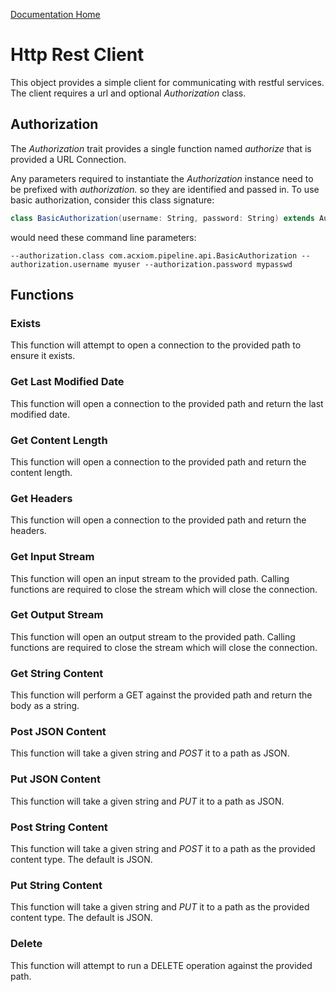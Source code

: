 [Documentation Home](readme.md)

# Http Rest Client
This object provides a simple client for communicating with restful services. The client requires a url and optional 
_Authorization_ class.

## Authorization
The _Authorization_ trait provides a single function named _authorize_ that is provided a URL Connection.

Any parameters required to instantiate the _Authorization_ instance need to be prefixed with _authorization._ so
they are identified and passed in. To use basic authorization, consider this class signature: 

```scala
class BasicAuthorization(username: String, password: String) extends Authorization
```
would need these command line parameters:
```
--authorization.class com.acxiom.pipeline.api.BasicAuthorization --authorization.username myuser --authorization.password mypasswd
```

## Functions

### Exists
This function will attempt to open a connection to the provided path to ensure it exists.

### Get Last Modified Date
This function will open a connection to the provided path and return the last modified date.

### Get Content Length
This function will open a connection to the provided path and return the content length.

### Get Headers
This function will open a connection to the provided path and return the headers.

### Get Input Stream
This function will open an input stream to the provided path. Calling functions are required to close the stream which
will close the connection.

### Get Output Stream
This function will open an output stream to the provided path. Calling functions are required to close the stream which
will close the connection.

### Get String Content
This function will perform a GET against the provided path and return the body as a string.

### Post JSON Content
This function will take a given string and _POST_ it to a path as JSON.

### Put JSON Content
This function will take a given string and _PUT_ it to a path as JSON.

### Post String Content
This function will take a given string and _POST_ it to a path as the provided content type. The default is JSON.

### Put String Content
This function will take a given string and _PUT_ it to a path as the provided content type. The default is JSON.

### Delete
This function will attempt to run a DELETE operation against the provided path.
